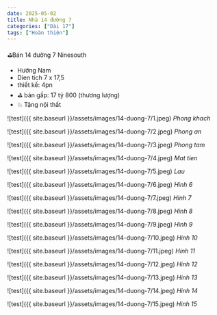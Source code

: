```yaml
---
date: 2025-05-02
title: Nhà 14 đường 7
categories: ["Dài 17"]
tags: ["Hoàn thiện"]
---
```


⛳️Bán 14 đường 7 Ninesouth  
- Hướng Nam
- Dien tich 7 x 17,5
- thiết kế: 4pn  
- ⛳️ bán gấp: 17 tỷ 800 (thương lượng)  
- 💥 Tặng nội thất  



![test]({{ site.baseurl }}/assets/images/14-duong-7/1.jpeg)
_Phong khach_

![test]({{ site.baseurl }}/assets/images/14-duong-7/2.jpeg)
_Phong an_

![test]({{ site.baseurl }}/assets/images/14-duong-7/3.jpeg)
_Phong tam_

![test]({{ site.baseurl }}/assets/images/14-duong-7/4.jpeg)
_Mat tien_

![test]({{ site.baseurl }}/assets/images/14-duong-7/5.jpeg)
_Lau_

![test]({{ site.baseurl }}/assets/images/14-duong-7/6.jpeg)
_Hinh 6_

![test]({{ site.baseurl }}/assets/images/14-duong-7/7.jpeg)
_Hinh 7_

![test]({{ site.baseurl }}/assets/images/14-duong-7/8.jpeg)
_Hinh 8_

![test]({{ site.baseurl }}/assets/images/14-duong-7/9.jpeg)
_Hinh 9_

![test]({{ site.baseurl }}/assets/images/14-duong-7/10.jpeg)
_Hinh 10_

![test]({{ site.baseurl }}/assets/images/14-duong-7/11.jpeg)
_Hinh 11_

![test]({{ site.baseurl }}/assets/images/14-duong-7/12.jpeg)
_Hinh 12_

![test]({{ site.baseurl }}/assets/images/14-duong-7/13.jpeg)
_Hinh 13_

![test]({{ site.baseurl }}/assets/images/14-duong-7/14.jpeg)
_Hinh 14_

![test]({{ site.baseurl }}/assets/images/14-duong-7/15.jpeg)
_Hinh 15_